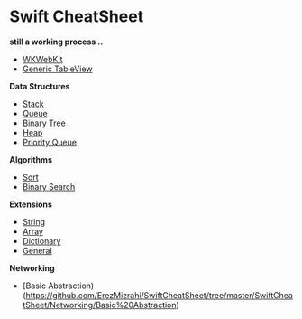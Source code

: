 **Swift CheatSheet**
===================
**still a working process ..**
 - [WKWebKit](https://github.com/ErezMizrahi/SwiftCheatSheet/tree/master/SwiftCheatSheet/WKWebKit)
 - [Generic TableView](https://github.com/ErezMizrahi/SwiftCheatSheet/tree/master/SwiftCheatSheet/Generic%20TableView)
 
 **Data Structures**
 
 - [Stack](https://github.com/ErezMizrahi/SwiftCheatSheet/tree/master/SwiftCheatSheet/Data%20Structures/Stack)
 - [Queue](https://github.com/ErezMizrahi/SwiftCheatSheet/tree/master/SwiftCheatSheet/Data%20Structures/Queue)
 - [Binary Tree](https://github.com/ErezMizrahi/SwiftCheatSheet/blob/master/SwiftCheatSheet/Data%20Structures/Trees/Binary%20Trees.swift)
 - [Heap](https://github.com/ErezMizrahi/SwiftCheatSheet/blob/master/SwiftCheatSheet/Data%20Structures/Trees/Heap.swift)
 - [Priority Queue](https://github.com/ErezMizrahi/SwiftCheatSheet/blob/master/SwiftCheatSheet/Data%20Structures/Trees/Priority%20Queue.swift)
 
 **Algorithms**
 
 - [Sort](https://github.com/ErezMizrahi/SwiftCheatSheet/tree/master/SwiftCheatSheet/Algorithms)
 - [Binary Search](https://github.com/ErezMizrahi/SwiftCheatSheet/blob/master/SwiftCheatSheet/Algorithms/Search/Binary%20Search.swift)
 
**Extensions**
- [String](https://github.com/ErezMizrahi/SwiftCheatSheet/tree/master/SwiftCheatSheet/Extentions/String)
- [Array](https://github.com/ErezMizrahi/SwiftCheatSheet/tree/master/SwiftCheatSheet/Extentions/Arrays)
- [Dictionary](https://github.com/ErezMizrahi/SwiftCheatSheet/tree/master/SwiftCheatSheet/Extentions/Dictionary)
- [General](https://github.com/ErezMizrahi/SwiftCheatSheet/tree/master/SwiftCheatSheet/Extentions)


**Networking**
- [Basic Abstraction)(https://github.com/ErezMizrahi/SwiftCheatSheet/tree/master/SwiftCheatSheet/Networking/Basic%20Abstraction)
